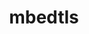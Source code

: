 ---
title: "mbedtls"
layout: cache
categories: [package, develop-2024-06-02]
meta: {"versions": ["2.28.2"], "compilers": ["gcc@=11.4.0"], "oss": ["ubuntu22.04"], "platforms": ["linux"], "targets": ["x86_64_v3"], "stacks": ["e4s", "root", "tutorial"], "num_specs": 1, "num_specs_by_stack": {"e4s": 1, "root": 1, "tutorial": 1}}
spec_details: [{"hash": "4kzxncunqbluwlfjd55suh742lv44t6w", "compiler": "gcc@=11.4.0", "versions": ["2.28.2"], "os": "ubuntu22.04", "platform": "linux", "target": "x86_64_v3", "variants": ["build_system=makefile", "build_type=Release", "libs=shared,static", "+pic"], "stacks": ["e4s", "root", "tutorial"], "size": "-", "tarball": "https://binaries.spack.io/releases/develop-2024-06-02/build_cache/linux-ubuntu22.04-x86_64_v3/gcc-11.4.0/mbedtls-2.28.2/linux-ubuntu22.04-x86_64_v3-gcc-11.4.0-mbedtls-2.28.2-4kzxncunqbluwlfjd55suh742lv44t6w.spack"}]
---